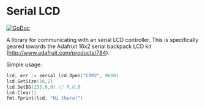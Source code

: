 Serial LCD
==========

[![GoDoc](https://godoc.org/github.com/augustoroman/serial_lcd?status.svg)](http://godoc.org/github.com/augustoroman/serial_lcd)

A library for communicating with an serial LCD controller.  This is specifically geared towards the Adafruit 16x2 serial backpack LCD kit (http://www.adafruit.com/products/784).

Simple usage:

```go
lcd, err := serial_lcd.Open("COM2", 9600)
lcd.SetSize(16,2)
lcd.SetBG(255,0,0) // R,G,B
lcd.Clear()
fmt.Fprint(lcd, "Hi there!")
```
